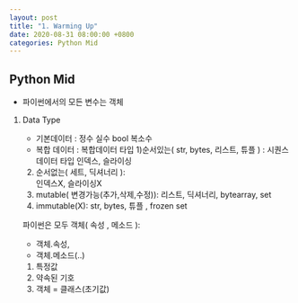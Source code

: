 ```yaml
---
layout: post
title: "1. Warming Up"
date: 2020-08-31 08:00:00 +0800
categories: Python Mid
---
```


## Python Mid

* 파이썬에서의 모든 변수는 객체

1. Data Type
    * 기본데이터 : 정수 실수 bool 복소수
    * 복합 데이터 : 
    복합데이터 타입
    1)순서있는( str, bytes, 리스트, 튜플 ) : 시퀀스데이터 타입
        인덱스, 슬라이싱
    2) 순서없는( 세트, 딕셔너리 ):  
        인덱스X, 슬라이싱X
    3) mutable( 변경가능(추가,삭제,수정)): 리스트, 딕셔너리, bytearray, set
    4) immutable(X): str, bytes, 튜플 , frozen set


    파이썬은 모두 객체( 속성 , 메소드 ):
    - 객체.속성, 
    - 객체.메소드(..)
    1. 특정값
    2. 약속된 기호
    3. 객체 = 클래스(초기값)


